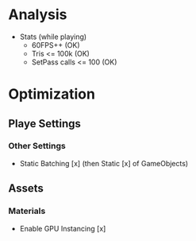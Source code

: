 # Analysis
- Stats (while playing)
  - 60FPS++ (OK) 
  - Tris <= 100k (OK)
  - SetPass calls <= 100 (OK)

# Optimization
## Playe Settings
### Other Settings
- Static Batching [x] (then Static [x] of GameObjects)

## Assets
### Materials
- Enable GPU Instancing [x]
